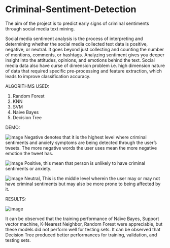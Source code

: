 # Criminal-Sentiment-Detection
The aim of the project is to predict early signs of criminal sentiments through social media text mining.

Social media sentiment analysis is the process of interpreting and determining whether the social media collected text data is positive, negative, or neutral. It goes beyond just collecting and counting the number of mentions, comments, or hashtags.
Analyzing sentiment gives you deeper insight into the attitudes, opinions, and emotions behind the text. 
Social media data also have curse of dimension problem i.e. high dimension nature of data that required specific pre-processing and feature extraction, which leads to improve classification accuracy.

ALGORITHMS USED:
1) Random Forest
2) KNN
3) SVM
4) Naive Bayes
5) Decision Tree

DEMO:

![image](https://user-images.githubusercontent.com/53509075/168728932-a0dc4bcf-517b-449a-8956-71038c416863.png)
Negative denotes that it is the highest level where criminal sentiments and anxiety symptoms are being detected through the user’s tweets. The more negative words the user uses mean the more negative emotion the tweet has.

![image](https://user-images.githubusercontent.com/53509075/168728971-8b2fdc1e-ea49-4741-948f-1963092b2024.png)
Positive, this mean that person is unlikely to have criminal sentiments or anxiety.

![image](https://user-images.githubusercontent.com/53509075/168729044-00236b96-284e-4675-b24c-3bca0844c639.png)
Neutral, This is the middle level wherein the user may or may not have criminal sentiments but may also be more prone to being affected by it.

RESULTS:

![image](https://user-images.githubusercontent.com/53509075/168728526-90987b70-9745-4d05-b79a-76370dce4f3f.png)

It can be observed that the training performance of Naïve Bayes, Support vector machine, K-Nearest Neighbor, Random Forest were appreciable, but these models did not perform well for testing sets. It can be observed that Decision Tree produced better performances for training, validation, and testing sets.


